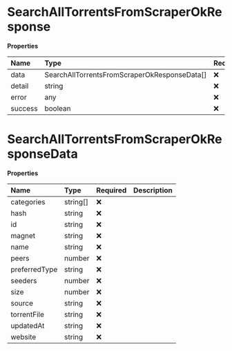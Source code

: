 # SearchAllTorrentsFromScraperOkResponse

**Properties**

| Name    | Type                                         | Required | Description |
| :------ | :------------------------------------------- | :------- | :---------- |
| data    | SearchAllTorrentsFromScraperOkResponseData[] | ❌       |             |
| detail  | string                                       | ❌       |             |
| error   | any                                          | ❌       |             |
| success | boolean                                      | ❌       |             |

# SearchAllTorrentsFromScraperOkResponseData

**Properties**

| Name          | Type     | Required | Description |
| :------------ | :------- | :------- | :---------- |
| categories    | string[] | ❌       |             |
| hash          | string   | ❌       |             |
| id            | string   | ❌       |             |
| magnet        | string   | ❌       |             |
| name          | string   | ❌       |             |
| peers         | number   | ❌       |             |
| preferredType | string   | ❌       |             |
| seeders       | number   | ❌       |             |
| size          | number   | ❌       |             |
| source        | string   | ❌       |             |
| torrentFile   | string   | ❌       |             |
| updatedAt     | string   | ❌       |             |
| website       | string   | ❌       |             |
